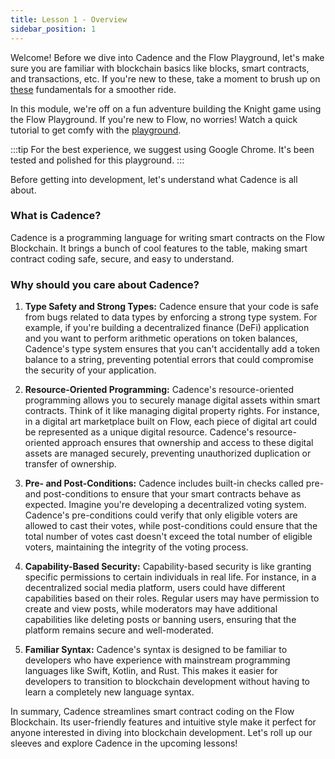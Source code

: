 ```yaml
---
title: Lesson 1 - Overview
sidebar_position: 1
---
```


Welcome! Before we dive into Cadence and the Flow Playground, let's make sure you are familiar with blockchain basics like blocks, smart contracts, and transactions, etc. If you're new to these, take a moment to brush up on [these](https://developers.flow.com/build/basics/blocks) fundamentals for a smoother ride.

In this module, we're off on a fun adventure building the Knight game using the Flow Playground. If you're new to Flow, no worries! Watch a quick tutorial to get comfy with the [playground](<(https://youtu.be/pRz7EzrWchs?si=bodusfeIHzgHPrV6&t=158)>).

:::tip
For the best experience, we suggest using Google Chrome. It's been tested and polished for this playground.
:::

Before getting into development, let's understand what Cadence is all about.

### What is Cadence?

Cadence is a programming language for writing smart contracts on the Flow Blockchain. It brings a bunch of cool features to the table, making smart contract coding safe, secure, and easy to understand.

### Why should you care about Cadence?

1. **Type Safety and Strong Types:**
   Cadence ensure that your code is safe from bugs related to data types by enforcing a strong type system. For example, if you're building a decentralized finance (DeFi) application and you want to perform arithmetic operations on token balances, Cadence's type system ensures that you can't accidentally add a token balance to a string, preventing potential errors that could compromise the security of your application.

2. **Resource-Oriented Programming:**
   Cadence's resource-oriented programming allows you to securely manage digital assets within smart contracts. Think of it like managing digital property rights. For instance, in a digital art marketplace built on Flow, each piece of digital art could be represented as a unique digital resource. Cadence's resource-oriented approach ensures that ownership and access to these digital assets are managed securely, preventing unauthorized duplication or transfer of ownership.

3. **Pre- and Post-Conditions:**
   Cadence includes built-in checks called pre- and post-conditions to ensure that your smart contracts behave as expected. Imagine you're developing a decentralized voting system. Cadence's pre-conditions could verify that only eligible voters are allowed to cast their votes, while post-conditions could ensure that the total number of votes cast doesn't exceed the total number of eligible voters, maintaining the integrity of the voting process.

4. **Capability-Based Security:**
   Capability-based security is like granting specific permissions to certain individuals in real life. For instance, in a decentralized social media platform, users could have different capabilities based on their roles. Regular users may have permission to create and view posts, while moderators may have additional capabilities like deleting posts or banning users, ensuring that the platform remains secure and well-moderated.

5. **Familiar Syntax:**
   Cadence's syntax is designed to be familiar to developers who have experience with mainstream programming languages like Swift, Kotlin, and Rust. This makes it easier for developers to transition to blockchain development without having to learn a completely new language syntax.

In summary, Cadence streamlines smart contract coding on the Flow Blockchain. Its user-friendly features and intuitive style make it perfect for anyone interested in diving into blockchain development. Let's roll up our sleeves and explore Cadence in the upcoming lessons!
